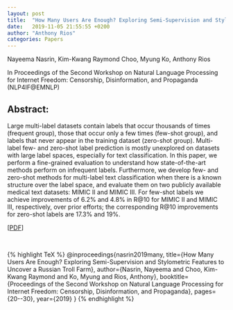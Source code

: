 ```yaml
---
layout: post
title:  "How Many Users Are Enough? Exploring Semi-Supervision and Stylometric Features to Uncover a Russian Troll Farm"
date:   2019-11-05 21:55:55 +0200
author: "Anthony Rios"
categories: Papers
---
```


Nayeema Nasrin, Kim-Kwang Raymond Choo, Myung Ko, Anthony Rios

In Proceedings of the Second Workshop on Natural Language Processing for Internet Freedom: Censorship, Disinformation, and Propaganda (NLP4IF@EMNLP)

## Abstract:
Large multi-label datasets contain labels that occur thousands of times (frequent group), those that occur only a few times (few-shot group), and labels that never appear in the training dataset (zero-shot group). Multi-label few- and zero-shot label prediction is mostly unexplored on datasets with large label spaces, especially for text classification. In this paper, we perform a fine-grained evaluation to understand how state-of-the-art methods perform on infrequent labels. Furthermore, we develop few- and zero-shot methods for  multi-label text classification when there is a known structure over the label space, and evaluate them on two publicly available medical text datasets: MIMIC II and MIMIC III. For few-shot labels we achieve improvements of 6.2% and 4.8% in R@10 for MIMIC II and MIMIC III, respectively, over prior efforts; the corresponding R@10 improvements for zero-shot labels are 17.3% and 19%. 

[<a href="https://www.aclweb.org/anthology/D19-5003/">PDF</a>]

<br />

{% highlight TeX %}
@inproceedings{nasrin2019many,
  title={How Many Users Are Enough? Exploring Semi-Supervision and Stylometric Features to Uncover a Russian Troll Farm},
  author={Nasrin, Nayeema and Choo, Kim-Kwang Raymond and Ko, Myung and Rios, Anthony},
  booktitle={Proceedings of the Second Workshop on Natural Language Processing for Internet Freedom: Censorship, Disinformation, and Propaganda},
  pages={20--30},
  year={2019}
}
{% endhighlight %}
